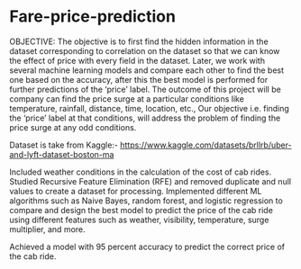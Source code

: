 # Fare-price-prediction
OBJECTIVE:
The objective is to first find the hidden information in the dataset corresponding to correlation on the dataset so that we can know the effect of price with every field in the dataset. Later, we work with several machine learning models and compare each other to find the best one based on the accuracy, after this the best model is performed for further predictions of the ‘price’ label.
The outcome of this project will be company can find the price surge at a particular conditions like temperature, rainfall, distance, time, location, etc., Our objective i.e. finding the ‘price’ label at that conditions, will address the problem of finding the price surge at any odd conditions.

Dataset is take from Kaggle:- https://www.kaggle.com/datasets/brllrb/uber-and-lyft-dataset-boston-ma

Included weather conditions in the calculation of the cost of cab rides. Studied Recursive Feature Elimination (RFE) and removed duplicate and null values to create a dataset for processing. Implemented different ML algorithms such as Naive Bayes, random forest, and logistic regression to compare and design the best model to predict the price of the cab ride using different features such as weather, visibility, temperature, surge multiplier, and more.

Achieved a model with 95 percent accuracy to predict the correct price of the cab ride.
